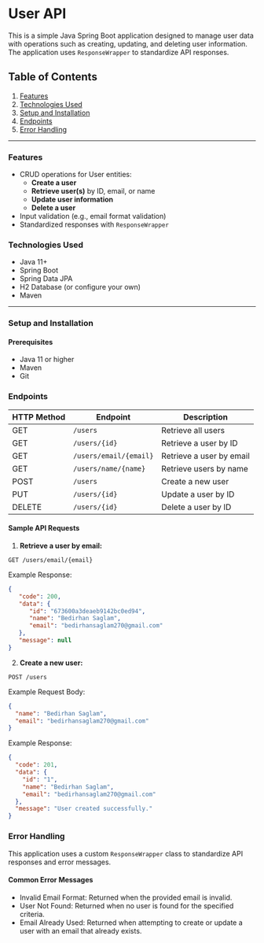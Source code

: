 # User API

This is a simple Java Spring Boot application designed to manage user data with operations such as creating, updating, and deleting user information. The application uses `ResponseWrapper` to standardize API responses.

## Table of Contents
1. [Features](#features)
2. [Technologies Used](#technologies-used)
3. [Setup and Installation](#setup-and-installation)
4. [Endpoints](#endpoints)
5. [Error Handling](#error-handling)

---

### Features

- CRUD operations for User entities:
    - **Create a user**
    - **Retrieve user(s)** by ID, email, or name
    - **Update user information**
    - **Delete a user**
- Input validation (e.g., email format validation)
- Standardized responses with `ResponseWrapper`

### Technologies Used

- Java 11+
- Spring Boot
- Spring Data JPA
- H2 Database (or configure your own)
- Maven

---

### Setup and Installation

#### Prerequisites

- Java 11 or higher
- Maven
- Git

### Endpoints

| HTTP Method | Endpoint            | Description                 |
|-------------|----------------------|-----------------------------|
| GET         | `/users`             | Retrieve all users          |
| GET         | `/users/{id}`        | Retrieve a user by ID       |
| GET         | `/users/email/{email}` | Retrieve a user by email    |
| GET         | `/users/name/{name}` | Retrieve users by name      |
| POST        | `/users`             | Create a new user           |
| PUT         | `/users/{id}`        | Update a user by ID         |
| DELETE      | `/users/{id}`        | Delete a user by ID         |

#### Sample API Requests

1. **Retrieve a user by email:**

```http
GET /users/email/{email}
```

Example Response:

```json
{
   "code": 200,
   "data": {
      "id": "673600a3deaeb9142bc0ed94",
      "name": "Bedirhan Saglam",
      "email": "bedirhansaglam270@gmail.com"
   },
   "message": null
}
```

2. **Create a new user:**

```http
POST /users
```

Example Request Body:

```json
{
  "name": "Bedirhan Saglam",
  "email": "bedirhansaglam270@gmail.com"
}
```

Example Response:

```json
{
  "code": 201,
  "data": {
    "id": "1",
    "name": "Bedirhan Saglam",
    "email": "bedirhansaglam270@gmail.com"
  },
  "message": "User created successfully."
}
```

### Error Handling
This application uses a custom `ResponseWrapper` class to standardize API responses and error messages.

#### Common Error Messages
- Invalid Email Format: Returned when the provided email is invalid.
- User Not Found: Returned when no user is found for the specified criteria.
- Email Already Used: Returned when attempting to create or update a user with an email that already exists.
